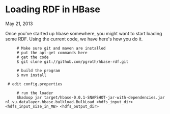 Loading RDF in HBase
====================
May 21, 2013

Once you've started up hbase somewhere, you might want to start loading some RDF. Using the current code, we have here's how you do it.

         # Make sure git and maven are installed
         # put the apt-get commands here
         # get the code
         $ git clone git://github.com/pgroth/hbase-rdf.git
         
         # build the program
         $ mvn install

	 # edit config.properties

         # run the loader
         $hadoop jar target/hbase-0.0.1-SNAPSHOT-jar-with-dependencies.jar nl.vu.datalayer.hbase.bulkload.BulkLoad <hdfs_input_dir> <hdfs_input_size_in_MB> <hdfs_output_dir>


          

     
